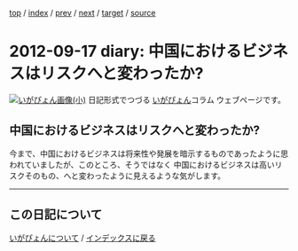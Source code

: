 [top](https://igapyon.github.io/diary/) 
 / [index](https://igapyon.github.io/diary/2012/index.html) 
 / [prev](https://igapyon.github.io/diary/2012/ig120916.html) 
 / [next](https://igapyon.github.io/diary/2012/ig120918.html) 
 / [target](https://igapyon.github.io/diary/2012/ig120917.html) 
 / [source](https://github.com/igapyon/diary/blob/gh-pages/2012/ig120917.html.src.md) 

2012-09-17 diary: 中国におけるビジネスはリスクへと変わったか?
=====================================================================================================
[![いがぴょん画像(小)](https://igapyon.github.io/diary/images/iga200306s.jpg "いがぴょん")](https://igapyon.github.io/diary/memo/memoigapyon.html) 日記形式でつづる [いがぴょん](https://igapyon.github.io/diary/memo/memoigapyon.html)コラム ウェブページです。

## 中国におけるビジネスはリスクへと変わったか?

今まで、中国におけるビジネスは将来性や発展を暗示するものであったように思われていましたが、このところ、そうではなく 中国におけるビジネスは高いリスクそのもの、へと変わったように見えるような気がします。

----------------------------------------------------------------------------------------------------

## この日記について
[いがぴょんについて](https://igapyon.github.io/diary/memo/memoigapyon.html) / [インデックスに戻る](https://igapyon.github.io/diary/idxall.html)
